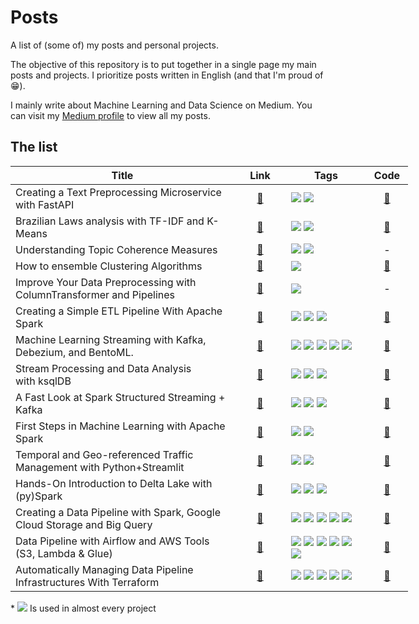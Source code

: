 # Posts
A list of (some of) my posts and personal projects. 

The objective of this repository is to put together in a single page my main posts and projects.
I prioritize posts written in English (and that I'm proud of 😁).

I mainly write about Machine Learning and Data Science on Medium.
You can visit my <a href="https://medium.com/@joaopedro214">Medium profile</a> to view all my posts.


## The list
<table style="undefined;table-layout: fixed; width: 636px">
<colgroup>
  <col style="width: 358px">
  <col style="width: 83px; text-align: center">
  <col style="width: 128px">
  <col style="width: 67px">
</colgroup>
<thead>
  <tr>
    <th>Title</th>
    <th>Link</th>
    <th>Tags<br></th>
    <th>Code</th>
  </tr>
</thead>
<tbody>
  <tr>
    <td>
      Creating a Text Preprocessing Microservice with FastAPI
    </td>
    <td align="center">
      <a href="https://towardsdatascience.com/building-a-text-preprocessing-microservice-with-fastapi-ca7912050ba">🔗</a>
    </td>
    <td>
      <img src="https://img.shields.io/static/v1?label=NLP&message=in Python&color=3776AB&style=flat&logo=PYTHON&logoColor=white"/> 
      <a href="https://fastapi.tiangolo.com/">
        <img src="https://img.shields.io/static/v1?label=&message=FastAPI&color=089484&style=flat&logo=FASTAPI&logoColor=white"/>
      </a>
    </td>
    <td align="center">
      <a href="https://github.com/jaumpedro214/posts/tree/main/text_pre_fast_api">🔗</a>
    </td>
  </tr>
  <tr>
    <td>
      Brazilian Laws analysis with TF-IDF and K-Means
    </td>
    <td align="center">
      <a href="https://joaopedro214.medium.com/clustering-nlp-brazilian-laws-analysis-with-tf-idf-and-k-means-c0495c7c9c5f">🔗</a>
    </td>
    <td>
      <img src="https://img.shields.io/static/v1?label=NLP&message=in Python&color=3776AB&style=flat&logo=PYTHON&logoColor=white"/>
      <a href="https://scikit-learn.org/stable/modules/clustering.html#clustering">
        <img src="https://img.shields.io/static/v1?label=SKLearn&labelColor=blue&message=Clustering&color=orange&style=flat&logo=SCIKITLEARN&logoColor=white"/>
      </a>
    </td>
    <td align="center">
      <a href="https://github.com/jaumpedro214/br-laws-clustering-nlp">🔗</a>
    </td>
  </tr>
  <tr>
    <td>
      Understanding Topic Coherence Measures
    </td>
    <td align="center">
      <a href="https://towardsdatascience.com/understanding-topic-coherence-measures-4aa41339634c">🔗</a>
    </td>
    <td>
      <img src="https://img.shields.io/static/v1?label=NLP&message=in Python&color=3776AB&style=flat&logo=PYTHON&logoColor=white"/>
      <a href="https://scikit-learn.org/stable/modules/clustering.html#clustering">
        <img src="https://img.shields.io/static/v1?label=NLP&labelColor=&message=Theory&color=c20000&style=flat&logo=GENSIM&logoColor=white"/>
      </a>
    </td>
    <td align="center">
      -
    </td>
  </tr>
  
  <tr>
    <td>
      How to ensemble Clustering Algorithms
    </td>
    <td align="center">
      <a href="https://towardsdatascience.com/how-to-ensemble-clustering-algorithms-bf78d7602265">🔗</a>
    </td>
    <td>
      <a href="https://scikit-learn.org/stable/modules/clustering.html#clustering">
        <img src="https://img.shields.io/static/v1?label=SKLearn&labelColor=blue&message=Clustering&color=orange&style=flat&logo=SCIKITLEARN&logoColor=white"/>
    </td>
    <td align="center">
      <a href="https://github.com/jaumpedro214/posts/tree/main/ensamble_clustering">🔗</a>
    </td>
  </tr>
  
  <tr>
    <td>
      Improve Your Data Preprocessing with ColumnTransformer and Pipelines
    </td>
    <td align="center">
      <a href="https://towardsdatascience.com/improve-your-data-preprocessing-with-columntransformer-and-pipelines-b6ff7edd2f77">🔗</a>
    </td>
    <td>
        <img src="https://img.shields.io/static/v1?label=SKLearn&labelColor=blue&message=Pipeline&color=orange&style=flat&logo=SCIKITLEARN&logoColor=white"/>
    </td>
    <td align="center">
      -
    </td>
  </tr>
  
  <tr>
    <td>
      Creating a Simple ETL Pipeline With Apache Spark
    </td>
    <td align="center">
      <a href="https://joaopedro214.medium.com/creating-a-simple-etl-pipeline-with-apache-spark-825cc17c8cf6">🔗</a>
    </td>
    <td>
        <img src="https://img.shields.io/static/v1?label=&message=Spark&color=E25A1C&style=flat&logo=APACHESPARK&logoColor=white"/>
        <img src="https://img.shields.io/static/v1?label=&message=Postgres&color=4169E1&style=flat&logo=POSTGRESQL&logoColor=white"/>
        <img src="https://img.shields.io/static/v1?label= &message=Python&color=3776AB&style=flat&logo=PYTHON&logoColor=white"/>
    </td>
    <td align="center">
      <a href="https://github.com/jaumpedro214/posts/tree/main/etl_spark_scholar_census">🔗</a>
    </td>
  </tr>
  
  <tr>
    <td>
      Machine Learning Streaming with Kafka, Debezium, and BentoML.
    </td>
    <td align="center">
      <a href="https://towardsdatascience.com/machine-learning-streaming-with-kafka-debezium-and-bentoml-c5f3996afe8f">🔗</a>
    </td>
    <td>
        <img src="https://img.shields.io/static/v1?label=&message=Kafka&color=black&style=flat&logo=APACHEKAFKA&logoColor=white"/>
        <img src="https://img.shields.io/static/v1?label=&message=Postgres&color=4169E1&style=flat&logo=POSTGRESQL&logoColor=white"/>
        <img src="https://img.shields.io/static/v1?label= &message=Python&color=3776AB&style=flat&logo=PYTHON&logoColor=white"/>
        <img src="https://img.shields.io/static/v1?label= &message=Debezium&color=8fd049&style=flat&logoColor=white"/>
        <img src="https://img.shields.io/static/v1?label= &message=BentoML&color=f837b4&style=flat&logoColor=white"/>
    </td>
    <td align="center">
      <a href="https://github.com/jaumpedro214/ml-streming-kafka-cdc">🔗</a>
    </td>
  </tr>
  
  <tr>
    <td>
      Stream Processing and Data Analysis with ksqlDB
    </td>
    <td align="center">
      <a href="https://towardsdatascience.com/stream-processing-and-data-analysis-with-ksqldb-97f1ca4fcf6a">🔗</a>
    </td>
    <td>
        <img src="https://img.shields.io/static/v1?label=&message=Kafka&color=black&style=flat&logo=APACHEKAFKA&logoColor=white"/>
        <img src="https://img.shields.io/static/v1?label= &message=ksqlDB&color=eb5463&style=flat&"/>
        <img src="https://img.shields.io/static/v1?label=&message=MongoDB&color=47A248&style=flat&logo=MONGODB&logoColor=white"/>
    </td>
    <td align="center">
      <a href="https://github.com/jaumpedro214/posts/tree/main/real_time_analysis_accidents">🔗</a>
    </td>
  </tr>
  
  <tr>
    <td>
      A Fast Look at Spark Structured Streaming + Kafka
    </td>
    <td align="center">
      <a href="https://towardsdatascience.com/a-fast-look-at-spark-structured-streaming-kafka-f0ff64107325">🔗</a>
    </td>
    <td>
        <img src="https://img.shields.io/static/v1?label=&message=Kafka&color=black&style=flat&logo=APACHEKAFKA&logoColor=white"/>
        <img src="https://img.shields.io/static/v1?label=&message=Spark&color=E25A1C&style=flat&logo=APACHESPARK&logoColor=white"/>
        <img src="https://img.shields.io/static/v1?label= &message=Python&color=3776AB&style=flat&logo=PYTHON&logoColor=white"/>
    </td>
    <td align="center">
      <a href="https://github.com/jaumpedro214/traffic-flow-spark-kafka">🔗</a>
    </td>
  </tr>
  
  <tr>
    <td>
      First Steps in Machine Learning with Apache Spark
    </td>
    <td align="center">
      <a href="https://towardsdatascience.com/first-steps-in-machine-learning-with-apache-spark-672fe31799a3">🔗</a>
    </td>
    <td>
        <img src="https://img.shields.io/static/v1?label=&message=Spark&color=E25A1C&style=flat&logo=APACHESPARK&logoColor=white"/>
        <img src="https://img.shields.io/static/v1?label= &message=Python&color=3776AB&style=flat&logo=PYTHON&logoColor=white"/>
    </td>
    <td align="center">
      <a href="https://github.com/jaumpedro214/spark-ml-first-steps">🔗</a>
    </td>
  </tr>
  
  <tr>
    <td>
      Temporal and Geo-referenced Traffic Management with Python+Streamlit
    </td>
    <td align="center">
      <a href="https://medium.com/@joaopedro214/temporal-and-geo-referenced-traffic-management-with-python-streamlit-2b9d596e4789">🔗</a>
    </td>
    <td>
        <img src="https://img.shields.io/static/v1?label= &message=Python&color=3776AB&style=flat&logo=PYTHON&logoColor=white"/>
        <img src="https://img.shields.io/static/v1?label= &message=Streamlit&color=fc4c4c&style=flat&logo=STREAMLIT&logoColor=white"/>
    </td>
    <td align="center">
      <a href="https://github.com/jaumpedro214/traffic-dashboard-streamlit">🔗</a>
    </td>
  </tr>
  
  <tr>
    <td>
      Hands-On Introduction to Delta Lake with (py)Spark
    </td>
    <td align="center">
      <a href="https://medium.com/towards-data-science/hands-on-introduction-to-delta-lake-with-py-spark-b39460a4b1ae">🔗</a>
    </td>
    <td>
        <img src="https://img.shields.io/static/v1?label= &message=Python&color=3776AB&style=flat&logo=PYTHON&logoColor=white"/>
        <img src="https://img.shields.io/static/v1?label=&message=Spark&color=E25A1C&style=flat&logo=APACHESPARK&logoColor=white"/>
        <img src="https://img.shields.io/static/v1?label=&message=Delta Lake&color=00ADD4&style=flat"/>
    </td>
    <td align="center">
      <a href="https://github.com/jaumpedro214/posts">🔗</a>
    </td>
  </tr>
  
  <tr>
    <td>
      Creating a Data Pipeline with Spark, Google Cloud Storage and Big Query
    </td>
    <td align="center">
      <a href="https://medium.com/towards-data-science/creating-a-data-pipeline-with-spark-google-cloud-storage-and-big-query-a72ede294f4c">🔗</a>
    </td>
    <td>
        <img src="https://img.shields.io/static/v1?label= &message=Python&color=3776AB&style=flat&logo=PYTHON&logoColor=white"/>
        <img src="https://img.shields.io/static/v1?label=&message=Spark&color=E25A1C&style=flat&logo=APACHESPARK&logoColor=white"/>
        <img src="https://img.shields.io/static/v1?label=&message=Delta Lake&color=00ADD4&style=flat"/>
        <img src="https://img.shields.io/static/v1?label= GCP&message=Storage&color=2074EC&style=flat&logo=GOOGLECLOUD&logoColor=white"/>
        <img src="https://img.shields.io/static/v1?label= GCP&message=BigQuery&color=2074EC&style=flat&logo=GOOGLECLOUD&logoColor=white"/>
    </td>
    <td align="center">
      <a href="https://github.com/jaumpedro214/posts">🔗</a>
    </td>
  </tr>
  
  <tr>
    <td>
      Data Pipeline with Airflow and AWS Tools (S3, Lambda & Glue)
    </td>
    <td align="center">
      <a href="https://medium.com/towards-data-science/data-pipeline-with-airflow-and-aws-tools-s3-lambda-glue-18585d269761">🔗</a>
    </td>
    <td>
        <img src="https://img.shields.io/static/v1?label=&message=Python&color=3776AB&style=flat&logo=PYTHON&logoColor=white"/>
        <img src="https://img.shields.io/static/v1?label=&message=Airflow&color=017CEE&style=flat&logo=APACHEAIRFLOW&logoColor=white"/>
        <img src="https://img.shields.io/static/v1?label=&message=Spark&color=E25A1C&style=flat&logo=APACHESPARK&logoColor=white"/>
        <img src="https://img.shields.io/static/v1?label=&message=AWS&color=232F3E&style=flat&logo=amazonaws&logoColor=white"/>
        <img src="https://img.shields.io/static/v1?label=&message=Lambda&color=FF9900&style=flat&logo=awslambda&logoColor=white"/>
        <img src="https://img.shields.io/static/v1?label=&message=S3&color=569A31&style=flat&logo=amazons3&logoColor=white"/>
    </td>
    <td align="center">
      <a href="https://github.com/jaumpedro214/posts">🔗</a>
    </td>
  </tr>
  
  <tr>
    <td>
      Automatically Managing Data Pipeline Infrastructures With Terraform
    </td>
    <td align="center">
      <a href="https://medium.com/towards-data-science/automatically-managing-data-pipeline-infrastructures-with-terraform-323fd1808a47">🔗</a>
    </td>
    <td>
        <img src="https://img.shields.io/static/v1?label=&message=Terraform&color=7B42BC&style=flat&logo=terraform&logoColor=white"/>
        <img src="https://img.shields.io/static/v1?label=&message=AWS&color=232F3E&style=flat&logo=amazonaws&logoColor=white"/>
        <img src="https://img.shields.io/static/v1?label=&message=Lambda&color=FF9900&style=flat&logo=awslambda&logoColor=white"/>
        <img src="https://img.shields.io/static/v1?label=&message=Glue&color=FF9900&style=flat&logo=amazonaws&logoColor=white"/>
        <img src="https://img.shields.io/static/v1?label=&message=S3&color=569A31&style=flat&logo=amazons3&logoColor=white"/>
    </td>
    <td align="center">
      <a href="https://github.com/jaumpedro214/posts">🔗</a>
    </td>
  </tr>

</tbody>
</table>

\* <img src="https://img.shields.io/static/v1?label= &message=Docker&color=2496ed&style=flat&logo=DOCKER&logoColor=white"/> Is used in almost every project
